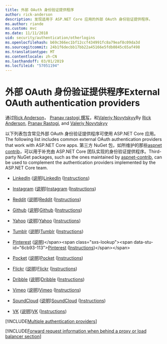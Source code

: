 ```yaml
---
title: 外部 OAuth 身份验证提供程序
author: rick-anderson
description: 发现适用于 ASP.NET Core 应用的外部 OAuth 身份验证提供程序。
ms.author: riande
ms.custom: mvc
ms.date: 11/11/2018
uid: security/authentication/otherlogins
ms.openlocfilehash: b69c366ec1bf12ccf434991fc8a79eaf8c09da3d
ms.sourcegitcommit: 24b1f6decbb17bb22a45166e5fdb0845c65af498
ms.translationtype: MT
ms.contentlocale: zh-CN
ms.lasthandoff: 03/01/2019
ms.locfileid: "57051194"
---
```

# <a name="external-oauth-authentication-providers"></a><span data-ttu-id="6cb93-103">外部 OAuth 身份验证提供程序</span><span class="sxs-lookup"><span data-stu-id="6cb93-103">External OAuth authentication providers</span></span>

<span data-ttu-id="6cb93-104">通过[Rick Anderson](https://twitter.com/RickAndMSFT)， [Pranav rastogi 撰写](https://github.com/rustd)，和[Valeriy Novytskyy](https://github.com/01binary)</span><span class="sxs-lookup"><span data-stu-id="6cb93-104">By [Rick Anderson](https://twitter.com/RickAndMSFT), [Pranav Rastogi](https://github.com/rustd), and [Valeriy Novytskyy](https://github.com/01binary)</span></span>

<span data-ttu-id="6cb93-105">以下列表包含常见外部 OAuth 身份验证提供程序可使用 ASP.NET Core 应用。</span><span class="sxs-lookup"><span data-stu-id="6cb93-105">The following list includes common external OAuth authentication providers that work with ASP.NET Core apps.</span></span> <span data-ttu-id="6cb93-106">第三方 NuGet 包，如所维护的那些[aspnet contrib](https://www.nuget.org/packages?q=owners%3Aaspnet-contrib+title%3AOAuth)，可以用于补充由 ASP.NET Core 团队实现的身份验证提供程序。</span><span class="sxs-lookup"><span data-stu-id="6cb93-106">Third-party NuGet packages, such as the ones maintained by [aspnet-contrib](https://www.nuget.org/packages?q=owners%3Aaspnet-contrib+title%3AOAuth), can be used to complement the authentication providers implemented by the ASP.NET Core team.</span></span>

* <span data-ttu-id="6cb93-107">[LinkedIn](https://www.linkedin.com/developer/apps) ([说明](https://developer.linkedin.com/docs/oauth2))</span><span class="sxs-lookup"><span data-stu-id="6cb93-107">[LinkedIn](https://www.linkedin.com/developer/apps) ([Instructions](https://developer.linkedin.com/docs/oauth2))</span></span>

* <span data-ttu-id="6cb93-108">[Instagram](https://www.instagram.com/developer/register/) ([说明](https://www.instagram.com/developer/authentication/))</span><span class="sxs-lookup"><span data-stu-id="6cb93-108">[Instagram](https://www.instagram.com/developer/register/) ([Instructions](https://www.instagram.com/developer/authentication/))</span></span>

* <span data-ttu-id="6cb93-109">[Reddit](https://www.reddit.com/login?dest=https%3A%2F%2Fwww.reddit.com%2Fprefs%2Fapps) ([说明](https://github.com/reddit/reddit/wiki/OAuth2-Quick-Start-Example))</span><span class="sxs-lookup"><span data-stu-id="6cb93-109">[Reddit](https://www.reddit.com/login?dest=https%3A%2F%2Fwww.reddit.com%2Fprefs%2Fapps) ([Instructions](https://github.com/reddit/reddit/wiki/OAuth2-Quick-Start-Example))</span></span>

* <span data-ttu-id="6cb93-110">[Github](https://github.com/login?return_to=https%3A%2F%2Fgithub.com%2Fsettings%2Fapplications%2Fnew) ([说明](https://developer.github.com/v3/oauth/))</span><span class="sxs-lookup"><span data-stu-id="6cb93-110">[Github](https://github.com/login?return_to=https%3A%2F%2Fgithub.com%2Fsettings%2Fapplications%2Fnew) ([Instructions](https://developer.github.com/v3/oauth/))</span></span>

* <span data-ttu-id="6cb93-111">[Yahoo](https://login.yahoo.com/config/login?src=devnet&.done=http%3A%2F%2Fdeveloper.yahoo.com%2Fapps%2Fcreate%2F) ([说明](https://developer.yahoo.com/bbauth/user.html))</span><span class="sxs-lookup"><span data-stu-id="6cb93-111">[Yahoo](https://login.yahoo.com/config/login?src=devnet&.done=http%3A%2F%2Fdeveloper.yahoo.com%2Fapps%2Fcreate%2F) ([Instructions](https://developer.yahoo.com/bbauth/user.html))</span></span>

* <span data-ttu-id="6cb93-112">[Tumblr](https://www.tumblr.com/oauth/apps) ([说明](https://www.tumblr.com/docs/api/v2#auth))</span><span class="sxs-lookup"><span data-stu-id="6cb93-112">[Tumblr](https://www.tumblr.com/oauth/apps) ([Instructions](https://www.tumblr.com/docs/api/v2#auth))</span></span>

* <span data-ttu-id="6cb93-113">[Pinterest](https://www.pinterest.com/login/?next=http%3A%2F%2Fdevsite%2Fapps%2F) ([说明](https://developers.pinterest.com/docs/api/overview/?))</span><span class="sxs-lookup"><span data-stu-id="6cb93-113">[Pinterest](https://www.pinterest.com/login/?next=http%3A%2F%2Fdevsite%2Fapps%2F) ([Instructions](https://developers.pinterest.com/docs/api/overview/?))</span></span>

* <span data-ttu-id="6cb93-114">[Pocket](https://getpocket.com/developer/apps/new) ([说明](https://getpocket.com/developer/docs/authentication))</span><span class="sxs-lookup"><span data-stu-id="6cb93-114">[Pocket](https://getpocket.com/developer/apps/new) ([Instructions](https://getpocket.com/developer/docs/authentication))</span></span>

* <span data-ttu-id="6cb93-115">[Flickr](https://www.flickr.com/services/apps/create) ([说明](https://www.flickr.com/services/api/auth.oauth.html))</span><span class="sxs-lookup"><span data-stu-id="6cb93-115">[Flickr](https://www.flickr.com/services/apps/create) ([Instructions](https://www.flickr.com/services/api/auth.oauth.html))</span></span>

* <span data-ttu-id="6cb93-116">[Dribble](https://dribbble.com/signup) ([说明](http://developer.dribbble.com/v1/oauth/))</span><span class="sxs-lookup"><span data-stu-id="6cb93-116">[Dribble](https://dribbble.com/signup) ([Instructions](http://developer.dribbble.com/v1/oauth/))</span></span>

* <span data-ttu-id="6cb93-117">[Vimeo](https://vimeo.com/join) ([说明](https://developer.vimeo.com/api/authentication))</span><span class="sxs-lookup"><span data-stu-id="6cb93-117">[Vimeo](https://vimeo.com/join) ([Instructions](https://developer.vimeo.com/api/authentication))</span></span>

* <span data-ttu-id="6cb93-118">[SoundCloud](https://soundcloud.com/you/apps/new) ([说明](https://developers.soundcloud.com/blog/we-love-oauth-2))</span><span class="sxs-lookup"><span data-stu-id="6cb93-118">[SoundCloud](https://soundcloud.com/you/apps/new) ([Instructions](https://developers.soundcloud.com/blog/we-love-oauth-2))</span></span>

* <span data-ttu-id="6cb93-119">[VK](https://vk.com/apps?act=manage) ([说明](https://vk.com/pages?oid=-17680044&p=Authorizing_Sites))</span><span class="sxs-lookup"><span data-stu-id="6cb93-119">[VK](https://vk.com/apps?act=manage) ([Instructions](https://vk.com/pages?oid=-17680044&p=Authorizing_Sites))</span></span>

[!INCLUDE[Multiple authentication providers](includes/chain-auth-providers.md)]

[!INCLUDE[Forward request information when behind a proxy or load balancer section](includes/forwarded-headers-middleware.md)]
